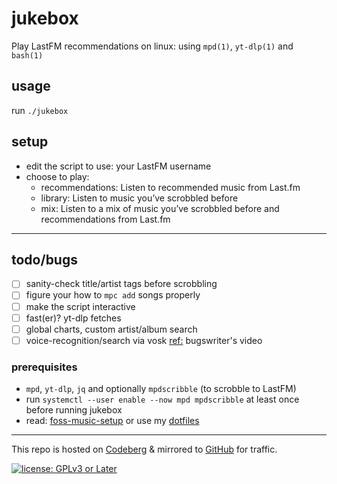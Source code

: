 # jukebox

Play LastFM recommendations on linux: using `mpd(1)`, `yt-dlp(1)` and `bash(1)`

## usage

run `./jukebox`

## setup

- edit the script to use: your LastFM username
- choose to play:
  * recommendations: Listen to recommended music from Last.fm
  * library: Listen to music you’ve scrobbled before
  * mix: Listen to a mix of music you’ve scrobbled before and recommendations from Last.fm

---
## todo/bugs

- [ ] sanity-check title/artist tags before scrobbling
- [ ] figure your how to `mpc add` songs properly
- [ ] make the script interactive
- [ ] fast(er)? yt-dlp fetches
- [ ] global charts, custom artist/album search
- [ ] voice-recognition/search via vosk [ref:](https://piped.video/watch?v=zXEvKJl_krY) bugswriter's video

### prerequisites

- `mpd`, `yt-dlp`, `jq` and optionally `mpdscribble` (to scrobble to LastFM)
- run `systemctl --user enable --now mpd mpdscribble` at least once before running jukebox
- read: [foss-music-setup](https://polarhive.net/blog/foss-music-setup) or use my [dotfiles](https://polarhive.net/dots)

---
This repo is hosted on [Codeberg](https://polarhive.net/jukebox) & mirrored to [GitHub](https://polarhive.net/github) for traffic.

[![license: GPLv3 or Later](https://polarhive.net/assets/badges/gpl-3.svg)](https://www.gnu.org/licenses/gpl-3.0.txt)

